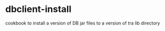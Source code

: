 # dbclient-install

cookbook to install a version of DB jar files to a version of tra lib directory
